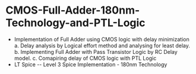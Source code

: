 # CMOS-Full-Adder-180nm-Technology-and-PTL-Logic
* Implementation of Full Adder using CMOS logic with delay minimization 
    a. Delay analysis by Logical effort method and analysing for least delay.
    b. Implementing Full Adder with Pass Transistor Logic by RC Delay model.
    c. Comapiring delay of CMOS logic with PTL Logic
* LT Spice -- Level 3 Spice Implementation - 180nm Technology
